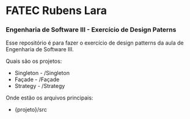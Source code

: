 # FATEC Rubens Lara

### Engenharia de Software III - Exercício de Design Paterns

Esse repositório é para fazer o exercício de design patterns da aula de Engenharia de Software III.

Quais são os projetos:

* Singleton - /Singleton <br>
* Façade - /Façade <br>
* Strategy - /Strategy <br>

Onde estão os arquivos principais:

* {projeto}/src